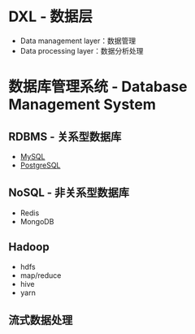 # DXL - 数据层

- Data management layer：数据管理
- Data processing layer：数据分析处理



# 数据库管理系统 - Database Management System

## RDBMS - 关系型数据库

- [MySQL](./mysql/README.md)
- [PostgreSQL](./postgres/README.md)

## NoSQL - 非关系型数据库

- Redis
- MongoDB

## Hadoop

- hdfs
- map/reduce
- hive
- yarn

## 流式数据处理

